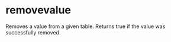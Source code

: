 # removevalue

Removes a value from a given table. Returns true if the value was successfully removed.

